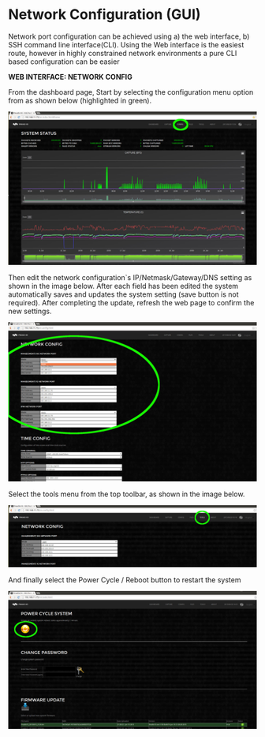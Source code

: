 # Network Configuration (GUI)

Network port configuration can be achieved using a) the web interface, b) SSH command line interface(CLI). Using the Web interface is the easiest route, however in highly constrained network environments a pure CLI based configuration can be easier

**WEB INTERFACE: NETWORK CONFIG**

From the dashboard page, Start by selecting the configuration menu option from as shown below (highlighted in green).

![](<../.gitbook/assets/image (2) (1) (1).png>)

Then edit the network configuration\`s IP/Netmask/Gateway/DNS setting as shown in the image below. After each field has been edited the system automatically saves and updates the system setting (save button is not required). After completing the update, refresh the web page to confirm the new settings.

![](<../.gitbook/assets/image (3) (1) (1).png>)

Select the tools menu from the top toolbar, as shown in the image below.

![](<../.gitbook/assets/image (4) (1).png>)

And finally select the Power Cycle / Reboot button to restart the system

![](<../.gitbook/assets/image (6) (1) (2).png>)

